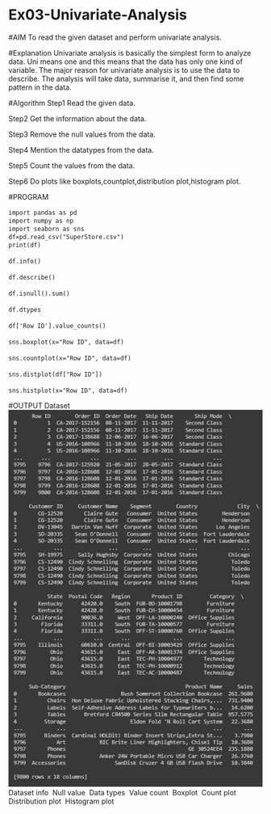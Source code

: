 # Ex03-Univariate-Analysis

#AIM
To read the given dataset and perform univariate analysis.

#Explanation
Univariate analysis is basically the simplest form to analyze data. Uni means one and this means that the data has only one kind of variable. The major reason for univariate analysis is to use the data to describe. The analysis will take data, summarise it, and then find some pattern in the data.

#Algorithm
Step1 Read the given data.

Step2 Get the information about the data.

Step3 Remove the null values from the data.

Step4 Mention the datatypes from the data.

Step5 Count the values from the data.

Step6 Do plots like boxplots,countplot,distribution plot,histogram plot.

#PROGRAM
```
import pandas as pd
import numpy as np
import seaborn as sns
df=pd.read_csv("SuperStore.csv")
print(df)

df.info()

df.describe()

df.isnull().sum()

df.dtypes

df['Row ID'].value_counts()

sns.boxplot(x="Row ID", data=df)

sns.countplot(x="Row ID", data=df)

sns.distplot(df["Row ID"])

sns.histplot(x="Row ID", data=df)
```

#OUTPUT
Dataset 
![](https://github.com/rohitkumar20700000/Ex03-Univariate-Analysis/blob/main/01.jpg)
Dataset info
![]()
Null value
![]()
Data types
![]()
Value count
![]()
Boxplot
![]()
Count plot
![]()
Distribution plot
![]()
Histogram plot
![]()
